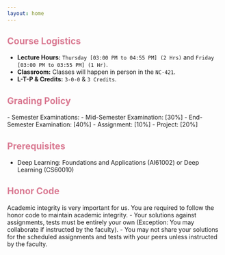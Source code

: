 ```yaml
---
layout: home
---
```

<h2 style="color: #da7b93;"><b>Course Logistics</b></h2>

- **Lecture Hours:** `Thursday [03:00 PM to 04:55 PM] (2 Hrs)` and `Friday [03:00 PM to 03:55 PM] (1 Hr)`.
- **Classroom:** Classes will happen in person in the `NC-421`.
- **L-T-P & Credits:** `3-0-0` & `3 Credits`.


<h2 style="color: #da7b93;"><b>Grading Policy</b></h2>
- Semester Examinations:
    - Mid-Semester Examination: [30%]
    - End-Semester Examination: [40%]
- Assignment: [10%]
- Project: [20%]

<h2 style="color: #da7b93;"><b>Prerequisites</b></h2>

- Deep Learning: Foundations and Applications (AI61002) or Deep Learning (CS60010)

<h2 style="color: #da7b93;"><b>Honor Code</b></h2>
Academic integrity is very important for us. You are required to follow the honor code to maintain academic integrity.
- Your solutions against assignments, tests must be entirely your own (Exception: You may collaborate if instructed by the faculty).
- You may not share your solutions for the scheduled assignments and tests with your peers unless instructed by the faculty.
